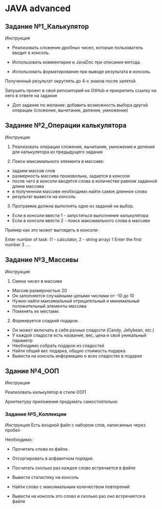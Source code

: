 # JAVA advanced

## Задание №1_Калькулятор
_Инструкция_
- Реализовать сложение дробных чисел, которые пользователь вводит в консоль.

- Использовать комментарии и JavaDoc при описании метода.

- Использовать форматирование при выводе результата в консоль.

Полученный результат округлять до 4-х знаков после запятой.

Запушить проект в свой репозиторий на GitHub и прикрепить ссылку на него в ответе на задание

* Доп задание по желание: добавить возможность выбора другой операции (сложение, вычитание, деление, умножение)

## Задание №2_Операции калькулятора
_Инструкция_
1. Реализовать операции сложения, вычитания, умножения и деления для калькулятора из предыдущего задания

2. Поиск максимального элемента в массиве:
- задаем массив слов
- размерность массива произвольна, задается в консоли
- после чего в консоли вводятся слова в количестве равном заданной длине массива
- в полученном массиве необходимо найти самое длинное слово
- результат вывести на консоль

3. Программа должна выполнять одно из заданий на выбор.
- Если в консоли ввести 1 - запуститься выполнение калькулятора
- Если в консоли ввести 2 - поиск максимального слова в массиве


Пример как это может выглядеть в консоли:

Enter number of task: (1 - calculator, 2 - string array)
1
Enter the first number
3
....

## Задание №3_Массивы
_Инструкция_
1. Смена чисел в массиве 
- Массив размерностью 20
- Он заполняется случайными целыми числами от -10 до 10
- Нужно найти максимальный отрицательный и минимальный положительный элементы массива
- Поменять их местами.

2. Формируется сладкий подарок.
- Он может включать в себя разные сладости (Candy, Jellybean, etc.)
- У каждой сладости есть название, вес, цена и свой уникальный параметр
- Необходимо собрать подарок из сладостей
- Найти общий вес подарка, общую стоимость подарка
- Вывести на консоль информацию о всех сладостях в подарке

## Здание №4_ООП
_Инструкция_

Реализовать калькулятор в стиле ООП

Архитектуру приложения продумать самостоятельно

### Задание №5_Коллекции
_Инструкция_
Есть входной файл с набором слов, написанных через пробел

Необходимо:

- Прочитать слова из файла.

- Отсортировать в алфавитном порядке.

- Посчитать сколько раз каждое слово встречается в файле

- Вывести статистику на консоль

- Найти слово с максимальным количеством повторений

- Вывести на консоль это слово и сколько раз оно встречается в файле